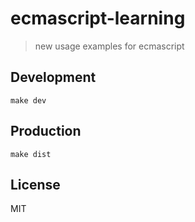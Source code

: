 # ecmascript-learning
> new usage examples for ecmascript

## Development

```shell
make dev
```

## Production
```
make dist
```

## License
MIT
